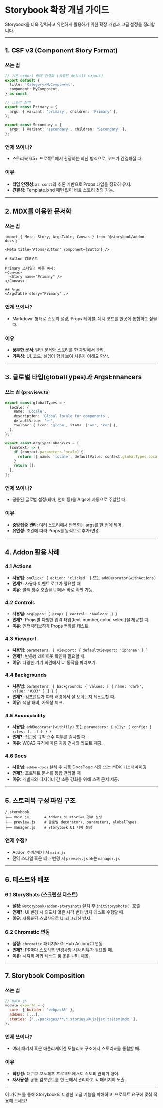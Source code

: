 # Storybook 확장 개념 가이드

Storybook을 더욱 강력하고 유연하게 활용하기 위한 확장 개념과 고급 설정을 정리합니다.

---

## 1. CSF v3 (Component Story Format)

### 쓰는 법

```typescript
// 기본 export 형태 간결화 (독립된 default export)
export default {
  title: 'Category/MyComponent',
  component: MyComponent,
} as const;

// 스토리 정의
export const Primary = {
  args: { variant: 'primary', children: 'Primary' },
};

export const Secondary = {
  args: { variant: 'secondary', children: 'Secondary' },
};
```

### 언제 쓰이나?

* 스토리북 6.5+ 프로젝트에서 권장하는 최신 방식으로, 코드가 간결해질 때.

### 이유

* **타입 안정성**: `as const`와 추론 기반으로 Props 타입을 정확히 유지.
* **간결성**: Template.bind 패턴 없이 바로 스토리 정의 가능.

---

## 2. MDX를 이용한 문서화

### 쓰는 법

```mdx
import { Meta, Story, ArgsTable, Canvas } from '@storybook/addon-docs';

<Meta title="Atoms/Button" component={Button} />

# Button 컴포넌트

Primary 스타일의 버튼 예시:
<Canvas>
  <Story name="Primary" />
</Canvas>

## Args
<ArgsTable story="Primary" />
```

### 언제 쓰이나?

* Markdown 형태로 스토리 설명, Props 테이블, 예시 코드를 한곳에 통합하고 싶을 때.

### 이유

* **풍부한 문서**: 일반 문서와 스토리를 한 파일에서 관리.
* **가독성**: UI, 코드, 설명이 함께 보여 사용자 이해도 향상.

---

## 3. 글로벌 타입(globalTypes)과 ArgsEnhancers

### 쓰는 법 (preview\.ts)

```typescript
export const globalTypes = {
  locale: {
    name: 'Locale',
    description: 'Global locale for components',
    defaultValue: 'en',
    toolbar: { icon: 'globe', items: ['en', 'ko'] },
  },
};

export const argTypesEnhancers = [
  (context) => {
    if (context.parameters.locale) {
      return [{ name: 'locale', defaultValue: context.globalTypes.locale.defaultValue }];
    }
    return [];
  },
];
```

### 언제 쓰이나?

* 공통된 글로벌 설정(테마, 언어 등)을 Args에 자동으로 주입할 때.

### 이유

* **중앙집중 관리**: 여러 스토리에서 반복되는 args를 한 번에 제어.
* **유연성**: 조건에 따라 Props를 동적으로 추가/변경.

---

## 4. Addon 활용 사례

### 4.1 Actions

* **사용법**: `onClick: { action: 'clicked' }` 또는 `addDecorator(withActions)`
* **언제?**: 사용자 이벤트 로그가 필요할 때.
* **이유**: 콜백 함수 호출을 UI에서 바로 확인 가능.

### 4.2 Controls

* **사용법**: `argTypes: { prop: { control: 'boolean' } }`
* **언제?**: Props별 다양한 입력 타입(text, number, color, select)을 제공할 때.
* **이유**: 인터랙티브하게 Props 변화를 테스트.

### 4.3 Viewport

* **사용법**: `parameters: { viewport: { defaultViewport: 'iphone6' } }`
* **언제?**: 반응형 레이아웃 확인이 필요할 때.
* **이유**: 다양한 기기 화면에서 UI 동작을 미리보기.

### 4.4 Backgrounds

* **사용법**: `parameters: { backgrounds: { values: [ { name: 'dark', value: '#333' } ] } }`
* **언제?**: 컴포넌트가 여러 배경에서 잘 보이는지 테스트할 때.
* **이유**: 색상 대비, 가독성 체크.

### 4.5 Accessibility

* **사용법**: `addDecorator(withA11y)` 또는 `parameters: { a11y: { config: { rules: [...] } } }`
* **언제?**: 접근성 규칙 준수 여부를 검사할 때.
* **이유**: WCAG 규격에 따른 자동 검사와 리포트 제공.

### 4.6 Docs

* **사용법**: `addon-docs` 설치 후 자동 DocsPage 사용 또는 MDX 커스터마이징
* **언제?**: 프로젝트 문서를 통합 관리할 때.
* **이유**: 개발자와 디자이너 간 소통 강화를 위해 스펙 문서 제공.

---

## 5. 스토리북 구성 파일 구조

```
/.storybook
├── main.js       # Addons 및 stories 경로 설정
├── preview.js    # 글로벌 decorators, parameters, globalTypes
├── manager.js    # Storybook UI 테마 설정
```

### 언제 수정?

* Addon 추가/제거 시 `main.js`
* 전역 스타일 혹은 테마 변경 시 `preview.js` 또는 `manager.js`

---

## 6. 테스트와 배포

### 6.1 StoryShots (스크린샷 테스트)

* **설정**: `@storybook/addon-storyshots` 설치 후 `initStoryshots()` 호출
* **언제?**: UI 변경 시 의도치 않은 시각 변화 방지 테스트 수행할 때.
* **이유**: 자동화된 스냅샷으로 UI 레그레션 방지.

### 6.2 Chromatic 연동

* **설정**: `chromatic` 패키지와 GitHub Action/CI 연동
* **언제?**: PR마다 스토리북 변경사항 시각 리뷰가 필요할 때.
* **이유**: 시각적 회귀 테스트 및 공유 URL 제공.

---

## 7. Storybook Composition

### 쓰는 법

```js
// main.js
module.exports = {
  core: { builder: 'webpack5' },
  addons: [...],
  stories: ['../packages/**/*.stories.@(js|jsx|ts|tsx|mdx)'],
};
```

### 언제 쓰이나?

* 여러 패키지 혹은 애플리케이션 모놀리포 구조에서 스토리북을 통합할 때.

### 이유

* **확장성**: 대규모 모노레포 프로젝트에서도 스토리 관리가 용이.
* **재사용성**: 공통 컴포넌트를 한 곳에서 관리하고 각 패키지에 노출.

---

이 가이드를 통해 Storybook의 다양한 고급 기능을 이해하고, 프로젝트 요구에 맞춰 적용해 보세요!
